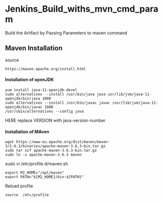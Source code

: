 # Jenkins_Build_withs_mvn_cmd_param
Build the Artifact by Passing Parameters to maven command

## Maven Installation
source
```
https://maven.apache.org/install.html
```
####  Installation of openJDK
```
yum install java-11-openjdk-devel
sudo alternatives --install /usr/bin/java java usr/lib/jvm/java-11-openjdk/bin/java 1000
sudo alternatives --install /usr/bin/javac javac /usr/lib/jvm/java-11-openjdk/bin/javac 1000
/usr/sbin/alternatives --config java
``` 
HERE replace VERSION with java-version-number

####  Installation of MAven
```
wget https://www-eu.apache.org/dist/maven/maven-3/3.6.3/binaries/apache-maven-3.6.3-bin.tar.gz
sudo tar xzf apache-maven-3.6.3-bin.tar.gz
sudo ln -s apache-maven-3.6.3 maven
``` 
sudo vi /etc/profile.d/maven.sh
```
export M2_HOME="/opt/maven"
export PATH="${M2_HOME}/bin:${PATH}"
```
Reload profile
```
source  /etc/profile
```
